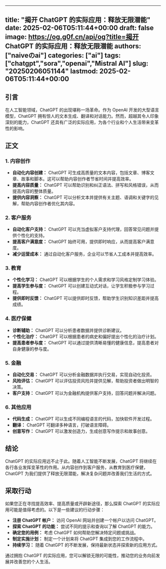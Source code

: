 
---
title: "揭开 ChatGPT 的实际应用：释放无限潜能"
date: 2025-02-06T05:11:44+00:00
draft: false
image: https://og.g0f.cn/api/og?title=揭开 ChatGPT 的实际应用：释放无限潜能
authors: ["naiveのai"]
categories: ["ai"]
tags: ["chatgpt","sora","openai","Mistral AI"]
slug: "20250206051144"
lastmod: 2025-02-06T05:11:44+00:00
---
## 引言

在人工智能领域，ChatGPT 的出现堪称一场革命。作为 OpenAI 开发的大型语言模型，ChatGPT 拥有惊人的文本生成、翻译和对话能力。然而，超越其令人印象深刻的能力，ChatGPT 还具有广泛的实际应用，为各个行业和个人生活带来变革性的影响。

## 正文

### 1. 内容创作

* **自动化内容创建：** ChatGPT 可生成高质量的文本内容，包括文章、博客文章、故事和脚本。这可以帮助内容创作者节省时间并提高效率。
* **提高内容质量：** ChatGPT 可以帮助识别和纠正语法、拼写和风格错误，从而提高内容的整体质量。
* **提供内容洞察：** ChatGPT 可以分析文本并提供有关主题、语调和关键字的见解，帮助内容创作者优化其内容。

### 2. 客户服务

* **自动化客户支持：** ChatGPT 可以充当虚拟客户支持代理，回答常见问题并提供个性化的支持。
* **提高客户满意度：** ChatGPT 始终可用，提供即时响应，从而提高客户满意度。
* **减少运营成本：** 通过自动化客户服务，企业可以节省人工成本并提高效率。

### 3. 教育

* **个性化学习：** ChatGPT 可以根据学生的个人需求和学习风格定制学习体验。
* **提高学生参与度：** ChatGPT 可以创建互动式对话，让学生积极参与学习过程。
* **提供即时反馈：** ChatGPT 可以提供即时反馈，帮助学生识别知识差距并提高成绩。

### 4. 医疗保健

* **诊断辅助：** ChatGPT 可以分析患者数据并提供诊断建议。
* **个性化治疗：** ChatGPT 可以根据患者的病史和偏好提出个性化的治疗计划。
* **提高患者参与度：** ChatGPT 可以通过提供清晰易懂的健康信息，提高患者对自身健康的参与度。

### 5. 金融

* **自动化交易：** ChatGPT 可以分析金融数据并执行交易，实现自动化投资。
* **风险评估：** ChatGPT 可以评估投资风险并提供见解，帮助投资者做出明智的决策。
* **客户支持：** ChatGPT 可以为金融机构提供客户支持，回答问题并解决问题。

### 6. 其他应用

* **代码生成：** ChatGPT 可以生成不同编程语言的代码，加快软件开发过程。
* **翻译：** ChatGPT 可翻译多种语言，打破语言障碍。
* **创意写作：** ChatGPT 可以激发创造力，生成创意写作提示和故事创意。

## 结论

ChatGPT 的实际应用远不止于此。随着人工智能不断发展，ChatGPT 将继续在各行各业发挥变革性的作用。从内容创作到客户服务，从教育到医疗保健，ChatGPT 为我们提供了释放无限潜能，解决复杂问题并改善我们生活的方式。

## 采取行动

如果您正在寻找提高效率、提高质量或开辟新途径，那么探索 ChatGPT 的实际应用可能是值得考虑的。以下是一些建议的行动步骤：

* **注册 ChatGPT 帐户：** 访问 OpenAI 网站并创建一个帐户以访问 ChatGPT。
* **探索 ChatGPT 的功能：** 尝试不同的提示和查询以了解 ChatGPT 的能力。
* **确定您的用例：** 考虑 ChatGPT 如何帮助您解决特定问题或挑战。
* **制定实施计划：** 制定一个计划来将 ChatGPT 集成到您的工作流程中。
* **持续学习：** 随着 ChatGPT 的不断发展，保持最新状态并探索新的应用方式。

通过拥抱 ChatGPT 的实际应用，您可以解锁无限的可能性，推动您的业务向前发展并改善您的个人生活。